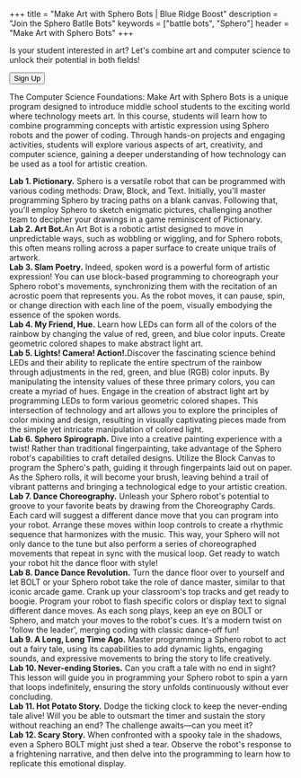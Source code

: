 +++
title = "Make Art with Sphero Bots | Blue Ridge Boost"
description = "Join the Sphero Batlle Bots"
keywords = ["battle bots", "Sphero"]
header = "Make Art with Sphero Bots"
+++

<div class="container py-2"> 
    <div class="row">
        <div class="col">
            <p>Is your student interested in art? Let's combine art and computer science to unlock their potential in both fields!</p>
            <a href="https://sprin5-24-sphero-art56.cheddarup.com"><button class="button-8s" role="button">Sign Up</button></a>
            <p>The Computer Science Foundations: Make Art with Sphero Bots is a unique program designed to introduce middle school students to the exciting world where technology meets art. In this course, students will learn how to combine programming concepts with artistic expression using Sphero robots and the power of coding. Through hands-on projects and engaging activities, students will explore various aspects of art, creativity, and computer science, gaining a deeper understanding of how technology can be used as a tool for artistic creation.</p>
        </div>
    </div>
    <div class="row">
        <div class="col">
        <b>Lab 1. Pictionary.</b> Sphero is a versatile robot that can be programmed with various coding methods: Draw, Block, and Text. Initially, you'll master programming Sphero by tracing paths on a blank canvas. Following that, you'll employ Sphero to sketch enigmatic pictures, challenging another team to decipher your drawings in a game reminiscent of Pictionary.
        </div>
    </div>
    <div class="row">
        <div class="col">
        <b>Lab 2. Art Bot.</b>An Art Bot is a robotic artist designed to move in unpredictable ways, such as wobbling or wiggling, and for Sphero robots, this often means rolling across a paper surface to create unique trails of artwork.
        </div>
    </div>
    <div class="row">
        <div class="col">
        <b>Lab 3. Slam Poetry.</b> Indeed, spoken word is a powerful form of artistic expression! You can use block-based programming to choreograph your Sphero robot's movements, synchronizing them with the recitation of an acrostic poem that represents you. As the robot moves, it can pause, spin, or change direction with each line of the poem, visually embodying the essence of the spoken words.
        </div>
    </div>
    <div class="row">
        <div class="col">
        <b>Lab 4. My Friend, Hue.</b> Learn how LEDs can form all of the colors of the rainbow by changing the value of red, green, and blue color inputs. Create geometric colored shapes to make abstract light art. 
        </div>
    </div>
    <div class="row">
        <div class="col">
        <b>Lab 5. Lights! Camera! Action!.</b>Discover the fascinating science behind LEDs and their ability to replicate the entire spectrum of the rainbow through adjustments in the red, green, and blue (RGB) color inputs. By manipulating the intensity values of these three primary colors, you can create a myriad of hues.
        Engage in the creation of abstract light art by programming LEDs to form various geometric colored shapes. This intersection of technology and art allows you to explore the principles of color mixing and design, resulting in visually captivating pieces made from the simple yet intricate manipulation of colored light.
        </div>
    </div>
    <div class="row">
        <div class="col">
        <b>Lab 6. Sphero Spirograph.</b> Dive into a creative painting experience with a twist! Rather than traditional fingerpainting, take advantage of the Sphero robot's capabilities to craft detailed designs. Utilize the Block Canvas to program the Sphero's path, guiding it through fingerpaints laid out on paper. As the Sphero rolls, it will become your brush, leaving behind a trail of vibrant patterns and bringing a technological edge to your artistic creation.
        </div>
    </div>
    <div class="row">
        <div class="col">
        <b>Lab 7. Dance Choreography.</b> Unleash your Sphero robot's potential to groove to your favorite beats by drawing from the Choreography Cards. Each card will suggest a different dance move that you can program into your robot. Arrange these moves within loop controls to create a rhythmic sequence that harmonizes with the music. This way, your Sphero will not only dance to the tune but also perform a series of choreographed movements that repeat in sync with the musical loop. Get ready to watch your robot hit the dance floor with style!
        </div>
    </div>
    <div class="row">
        <div class="col">
        <b>Lab 8. Dance Dance Revolution.</b> Turn the dance floor over to yourself and let BOLT or your Sphero robot take the role of dance master, similar to that iconic arcade game. Crank up your classroom's top tracks and get ready to boogie. Program your robot to flash specific colors or display text to signal different dance moves. As each song plays, keep an eye on BOLT or Sphero, and match your moves to the robot's cues. It's a modern twist on 'follow the leader', merging coding with classic dance-off fun!
        </div>
    </div>
    <div class="row">
        <div class="col">
        <b>Lab 9. A Long, Long Time Ago.</b> Master programming a Sphero robot to act out a fairy tale, using its capabilities to add dynamic lights, engaging sounds, and expressive movements to bring the story to life creatively.
        </div>
    </div>
    <div class="row">
        <div class="col">
        <b>Lab 10. Never-ending Stories.</b> Can you craft a tale with no end in sight? This lesson will guide you in programming your Sphero robot to spin a yarn that loops indefinitely, ensuring the story unfolds continuously without ever concluding.
        </div>
    </div>
    <div class="row">
        <div class="col">
        <b>Lab 11. Hot Potato Story.</b> Dodge the ticking clock to keep the never-ending tale alive! Will you be able to outsmart the timer and sustain the story without reaching an end? The challenge awaits—can you meet it?
        </div>
    </div>
    <div class="row">
        <div class="col">
        <b>Lab 12. Scary Story.</b> When confronted with a spooky tale in the shadows, even a Sphero BOLT might just shed a tear. Observe the robot's response to a frightening narrative, and then delve into the programming to learn how to replicate this emotional display.
        </div>
    </div>
</div>
